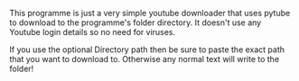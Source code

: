This programme is just a very simple youtube downloader that uses pytube to download to the programme's folder directory. It doesn't use any Youtube login details so no need for viruses.

If you use the optional Directory path then be sure to paste the exact path that you want to download to. Otherwise any normal text will write to the folder!

